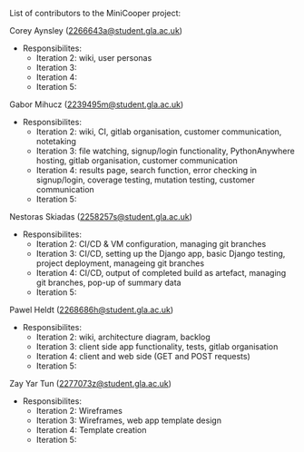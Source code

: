 List of contributors to the MiniCooper project:  
  
Corey Aynsley (2266643a@student.gla.ac.uk)  
 * Responsibilites:  
   * Iteration 2: wiki, user personas  
   * Iteration 3:  
   * Iteration 4:  
   * Iteration 5:  

Gabor Mihucz (2239495m@student.gla.ac.uk)  
 * Responsibilites:  
   * Iteration 2: wiki, CI, gitlab organisation, customer communication, notetaking  
   * Iteration 3: file watching, signup/login functionality, PythonAnywhere hosting, gitlab organisation, customer communication  
   * Iteration 4: results page, search function, error checking in signup/login, coverage testing, mutation testing, customer communication  
   * Iteration 5: 

Nestoras Skiadas (2258257s@student.gla.ac.uk)  
 * Responsibilites:  
   * Iteration 2: CI/CD & VM  configuration, managing git branches
   * Iteration 3: CI/CD, setting up the Django app, basic Django testing, project deployment, manageing git branches
   * Iteration 4: CI/CD, output of completed build as artefact, managing git branches, pop-up of summary data
   * Iteration 5:

Pawel Heldt (2268686h@student.gla.ac.uk)  
 * Responsibilites:  
   * Iteration 2:  wiki, architecture diagram, backlog
   * Iteration 3:  client side app functionality, tests, gitlab organisation 
   * Iteration 4:  client and web side (GET and POST requests)
   * Iteration 5:  

Zay Yar Tun (2277073z@student.gla.ac.uk)  
 * Responsibilites:  
   * Iteration 2:  Wireframes
   * Iteration 3:  Wireframes, web app template design
   * Iteration 4:  Template creation
   * Iteration 5:  

